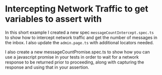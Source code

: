 # Intercepting Network Traffic to get variables to assert with

In this short example I created a new spec `messageCountIntercept.spec.ts` to show how to intercept network traffic and get the number of messages in the inbox. I also update the `admin.page.ts` with additional locators needed.

I also create a new messageCountPromise.spec.ts to show how you can use a javascript promise in your tests in order to wait for a network response to be returned prior to proceeding, along with capturing the response and using that in your assertion.

